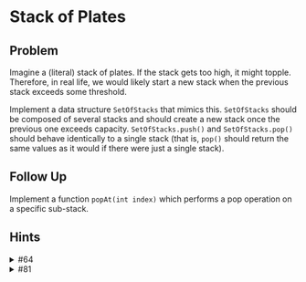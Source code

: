 # Stack of Plates

## Problem

Imagine a (literal) stack of plates. If the stack gets too high, it might topple. Therefore, in real life, we would likely start a new stack when the previous stack exceeds some threshold.

Implement a data structure `SetOfStacks` that mimics this. `SetOfStacks` should be composed of several stacks and should create a new stack once the previous one exceeds capacity. `SetOfStacks.push()` and `SetOfStacks.pop()` should behave identically to a single stack (that is, `pop()` should return the same values as it would if there were just a single stack).

## Follow Up

Implement a function `popAt(int index)` which performs a pop operation on a specific sub-stack.

## Hints

<details>
    <summary>#64</summary>
    You will need to keep track of the size of each sub-stack. When one stack is full, you may need to create a new stack.
</details>

<details>
    <summary>#81</summary>
    Popping an element at a specific sub-stack will mean that some stacks are not at full capacity. Is this an issue? There's no right answer, but you should think about how to handle this.
</details>
